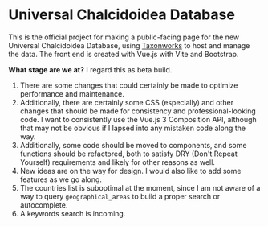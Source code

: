 # Universal Chalcidoidea Database

This is the official project for making a public-facing page for the new Universal Chalcidoidea Database, using [Taxonworks](http://taxonworks.org/) to host and manage the data. The front end is created with Vue.js with Vite and Bootstrap.

**What stage are we at?**
I regard this as beta build. 

1. There are some changes that could certainly be made to optimize performance and maintenance.
2. Additionally, there are certainly some CSS (especially) and other changes that should be made for consistency and professional-looking code. I want to consistently use the Vue.js 3 Composition API, although that may not be obvious if I lapsed into any mistaken code along the way.
3. Additionally, some code should be moved to components, and some functions should be refactored, both to satisfy DRY (Don't Repeat Yourself) requirements and likely for other reasons as well.
4. New ideas are on the way for design. I would also like to add some features as we go along.
5. The countries list is suboptimal at the moment, since I am not aware of a way to query `geographical_areas` to build a proper search or autocomplete.
6. A keywords search is incoming.
